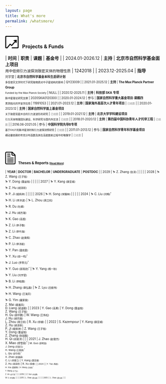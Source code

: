 ```yaml
---
layout: page
title: What's more
permalink: /whatsmore/
---
```


<style>
table {
  font-family: arial, sans-serif;
  border-collapse: collapse;
  width: 100%;
}

td, th {
  border: 1px solid #dddddd;
  text-align: left;
  padding: 8px;
}

tr:nth-child(odd) {
  background-color: #dddddd;
}
</style>

### <img src="funds.png" style="height:40px;"> &nbsp; <b>Projects & Funds</b>

| **时间** | **职责** | **课题** | **基金号** | 
| 2024.01-2026.12 | **主持** | **北京市自然科学基金面上项目** <br> <small> 用中低频引力波探测致密天体的物理性质</small> | 1242018 |
| 2023.12-2025.04 | **指导**<br> <small><small>刘宇堃 | **北京市自然科学基金本科生启研计划** <br> <small> 多信使天文学时代下研究暗物质对中子星结构的影响</small> | QY23009 |
| 2021.01-2025.12 | **主持** | **The Max Planck Partner Group** <br> <small> Funded by the Max Planck Society</small> | NULL |
| 2020.12-2025.11 | **主持** | **科技部 SKA 专项** <br> <small> 脉冲星理论研究支撑</small> | 2020SKA0120300 |
| 2020.01-2024.12 | 参与 | **国家自然科学重大基金项目·课题四** <br> <small> 黑洞烛光的宇宙学应用 </small> | 11991053 |
| 2021.01-2023.12 | **主持** | **国家海外高层次人才青年项目** | <font color="gray"><small>已结题</small></font> |
| 2020.01-2023.12 | **主持** | **国家自然科学面上基金项目** <br> <small> 关于致密双星并合的引力波波形的研究</small> | <font color="gray"><small>已结题</small></font> |
| 2019.01-2021.12 | **主持** | **北京大学学科建设项目** <br> <small> 引力天体物理团队建设、科学研究与国内外交流</small> | <font color="gray"><small>已结题</small></font> |
| 2018.01-2020.12 | **主持** | **第四届中国科协青年人才托举工程** | <font color="gray"><small>已结题</small></font> |
| 2016.06-2021.05 | 参与 | **中国科学院先导B专项** <br> <small> 基于FAST的脉冲星测时和引力波探测预研究 </small> | <font color="gray"><small>已结题</small></font> |
| 2011.01-2013.12 | 参与 | **国家自然科学青年科学基金项目** <br> <small> 横动量依赖的夸克分布函数及其在高能散射过程中的唯像学 </small> | <font color="gray"><small>已结题</small></font> |

<!-- | 2018.09-2018.12 | **主持** | **北京大学新聘学术人员科研启动经费** | NULL | -->

<br>
<p></p>

### <img src="report.png" style="height:40px;"> &nbsp; <b>Theses & Reports</b> <small><small>[[Read More](/docs/theses)]</small></small> 

| **YEAR** | **DOCTOR** | **BACHELOR** | **UNDERGRADUATE** | **POSTDOC** |
| 2029 | &#9975; Z. Zhang <small>(张泽)</small> | | | |
| 2028 | &#9975; Z. Wang <small>(王子铭)</small><br>&#9975; Y. Dong <small>(董益铭)</small> | | | |
| 2027 | &#9975; Y. Kang <small>(康亚城)</small><br>&#9975; Z. Hu <small>(胡泽昕)</small><br>&#9975; P. Ji <small>(姬佩祥)</small> | | | |
| 2026 | &#9975; H. Song <small>(宋翰林)</small> | | | |
| 2024 | &#9975; C. Liu <small>(刘畅)<sup>$\ast$</sup></small><br>&#9975; H. Li <small>(李洪波)</small> | &#9975; L. Zhou <small>(周立杭)</small><br>&#9975; R. Du <small>(杜嵘)</small><br>&#9975; J. Hu <small>(胡杰瑞)</small><br>&#9975; K. Gao <small>(高焜)</small><br>&#9975; Z. Li <small>(李子敬)</small><br>&#9975; Z. Li <small>(李竹海)</small><br>&#9975; C. Zhao <small>(赵乘辉)</small><br>&#9975; P. Li <small>(李沛航)</small><br>&#9975; Y. Pan <small>(潘奕晨)</small><br>&#9975; Y. Xu <small>(徐一鸣)<sup>$\ast$</sup></small><br>&#9975; J. Luo <small>(罗荐元)<sup>$\ast$</sup></small><br>&#9975; Y. Guo <small>(郭雨欣)<sup>$\ast$</sup></small> | &#9975; Y. Yang <small>(杨一秋)</small><br>&#9975; Y. Liu <small>(刘宇堃)</small><br>&#9975; B. Li <small>(李柏霖)</small><br>&#9975; H. Zhang <small>(章弘毅)</small> | &#9975; Z. Lyu <small>(吕振伟)</small><br>&#9975; H. Wang <small>(王海天)</small><br>&#9975; G. Yim <small>(嚴家榮)</small><br>Z. Mai <small>(麦展风)</small><br>D. Liang <small>(梁迪聪)</small> |
| 2023 | Y. Gao <small>(高勇)</small> | Y. Dong <small>(董益铭)</small><br>Z. Wang <small>(王子铭)</small><br>H. Gu <small>(顾华鹏)</small> |  W. Wang <small>(王伟松)</small><br>J. Hu <small>(胡杰瑞)</small><br>L. Zhou <small>(周立杭)</small> | R. Xu <small>(徐睿)</small> |
| 2022 | S. Kazempour | Y. Kang <small>(康亚城)</small><br>Z. Hu <small>(胡泽昕)</small><br>P. Ji <small>(姬佩祥)</small> |  Z. Wang <small>(王子铭)</small><br>Y. Dong <small>(董益铭)</small><br>Z. Zhang <small>(张喆戬)</small><br>H. Qi <small>(祁昊洋)</small> | |
| 2021 | J. Zhao <small>(赵俊杰)</small><br>X. Miao <small>(缪雪丽)<sup>$\ast$</sup> | M. Guo <small>(郭明浩)</small><br>J. Deng <small>(邓景元)</small><br>H. Wang <small>(王惠美)<sup>$\ast$</sup></small><br>L. Qiu <small>(邱令倩)<sup>$\ast$</sup></small><br>X. Zhao <small>(赵鑫淼)</small><br>C. Li <small>(李春江)</small> | Y. Kang <small>(康亚城)</small><br>Z. Hu <small>(胡泽昕)</small> | R. Xu <small>(徐睿) |
| 2020 | | Y. Tao <small>(陶昱)</small><br>H. Xia <small>(夏鹤明) | H. Wang <small>(王惠美)<sup>$\ast$</sup></small><br>Y. Wang <small>(王弋尘)</small><br>Z. An <small>(安子訸)<sup>$\ast$</sup></small> | |
| 2019 | | Z. Sun <small>(孙忠鹏)</small><br>W. Li <small>(李汶隆)</small> | | |
| 2015 | L. Shao <small>(邵立晶)</small> | | | |
| 2005 | | L. Shao <small>(邵立晶)</small> |  | |

<br>
<p></p>

<script type="text/x-mathjax-config">
  MathJax.Hub.Config({
    tex2jax: {
      inlineMath: [ ['$','$'] ],
      processEscapes: true
    }
  });
</script>
<script type="text/javascript" src="https://cdn.mathjax.org/mathjax/latest/MathJax.js?config=TeX-AMS-MML_HTMLorMML">
</script>
